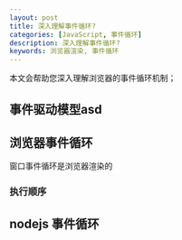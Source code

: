 ```yaml
---
layout: post
title: 深入理解事件循环?
categories: [JavaScript, 事件循环]
description: 深入理解事件循环?
keywords: 浏览器渲染, 事件循环
--- 
```


本文会帮助您深入理解浏览器的事件循环机制；

## 事件驱动模型asd

## 

## 浏览器事件循环


窗口事件循环是浏览器渲染的

### 执行顺序

## nodejs 事件循环